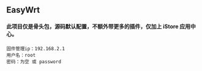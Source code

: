 ## EasyWrt

#### 此项目仅是骨头包，源码默认配置，不额外带更多的插件，仅加上 iStore 应用中心。

```
固件管理ip：192.168.2.1  
用户名：root
密码：为空 或 password
```



